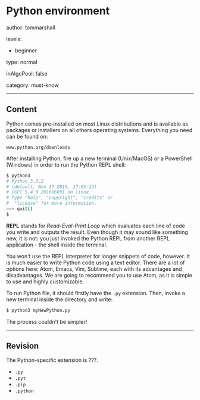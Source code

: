 # Python environment
author: tommarshall

levels:

  - beginner

type: normal

inAlgoPool: false

category: must-know

---
## Content

Python comes pre-installed on most Linux distributions and is available as packages or installers on all others operating systems. Everything you need can be found on:
```
www.python.org/downloads
```

After installing Python, fire up a new terminal (Unix/MacOS) or a PowerShell (Windows) in order to run the Python REPL shell:
```bash
$ python3
# Python 3.5.2
# (default, Nov 17 2016, 17:05:23)
# [GCC 5.4.0 20160609] on linux
# Type "help", "copyright", "credits" or
#  "license" for more information.
>>> quit()
$
```
**REPL** stands for *Read-Eval-Print Loop* which evaluates each line of code you write and outputs the result. Even though it may sound like something new, it is not: you just invoked the Python REPL from another REPL application - the shell inside the terminal.

You won't use the REPL interpreter for longer snippets of code, however. It is much easier to write Python code using a text editor. There are a lot of options here: Atom, Emacs, Vim, Sublime, each with its advantages and disadvantages. We are going to recommend you to use Atom, as it is simple to use and highly customizable.

To run Python file, it should firstly have the `.py` extension. Then, invoke a new terminal inside the directory and write:
```bash
$ python3 myNewPython.py
```
The process couldn't be simpler!

---
## Revision

The Python-specific extension is ???.

* `.py`
* `.pyt`
* `.pip`
* `.python`
